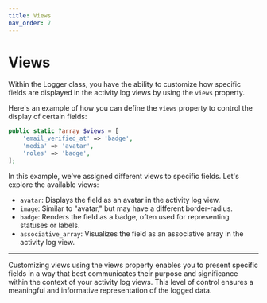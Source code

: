 ```yaml
---
title: Views
nav_order: 7
---
```


# Views

Within the Logger class, you have the ability to customize how specific fields are displayed in the activity log views by using the `views` property.

Here's an example of how you can define the `views` property to control the display of certain fields:

```php
public static ?array $views = [
    'email_verified_at' => 'badge',
    'media' => 'avatar',
    'roles' => 'badge',
];
```

In this example, we've assigned different views to specific fields. Let's explore the available views:

- `avatar`: Displays the field as an avatar in the activity log view.
- `image`: Similar to "avatar," but may have a different border-radius.
- `badge`: Renders the field as a badge, often used for representing statuses or labels.
- `associative_array`: Visualizes the field as an associative array in the activity log view.

---

Customizing views using the views property enables you to present specific fields in a way that best communicates their purpose and significance within the context of your activity log views. This level of control ensures a meaningful and informative representation of the logged data.
